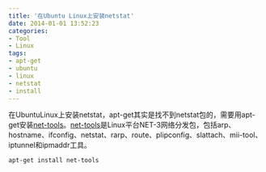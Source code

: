 ```yaml
---
title: '在Ubuntu Linux上安装netstat'
date: 2014-01-01 13:52:23
categories: 
- Tool
- Linux
tags: 
- apt-get
- ubuntu
- linux
- netstat
- install
---
```

在UbuntuLinux上安装netstat，apt-get其实是找不到netstat包的，需要用apt-get安装[net-tools](http://sourceforge.net/projects/net-tools/)。[net-tools](http://sourceforge.net/projects/net-tools/)是Linux平台NET-3网络分发包，包括arp、hostname、ifconfig、netstat、rarp、route、plipconfig、slattach、mii-tool、iptunnel和ipmaddr工具。
```
apt-get install net-tools
```
